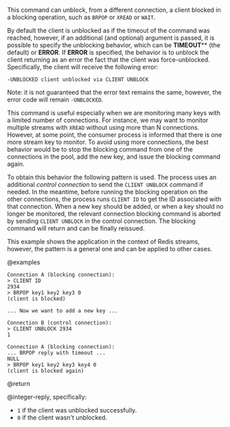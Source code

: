 This command can unblock, from a different connection, a client blocked in a blocking operation, such as `BRPOP` or `XREAD` or `WAIT`.

By default the client is unblocked as if the timeout of the command was reached, however, if an additional (and optional) argument is passed, it is possible to specify the unblocking behavior, which can be **TIMEOUT**** (the default) or **ERROR**.
If **ERROR** is specified, the behavior is to unblock the client returning as an error the fact that the client was force-unblocked. Specifically, the client will receive the following error:

    -UNBLOCKED client unblocked via CLIENT UNBLOCK

Note: it is not guaranteed that the error text remains the same, however, the error code will remain `-UNBLOCKED`.

This command is useful especially when we are monitoring many keys with a limited number of connections.
For instance, we may want to monitor multiple streams with `XREAD` without using more than N connections.
However, at some point, the consumer process is informed that there is one more stream key to monitor.
To avoid using more connections, the best behavior would be to stop the blocking command from one of the connections in the pool, add the new key, and issue the blocking command again.

To obtain this behavior the following pattern is used.
The process uses an additional _control connection_ to send the `CLIENT UNBLOCK` command if needed.
In the meantime, before running the blocking operation on the other connections, the process runs `CLIENT ID` to get the ID associated with that connection.
When a new key should be added, or when a key should no longer be monitored, the relevant connection blocking command is aborted by sending `CLIENT UNBLOCK` in the control connection.
The blocking command will return and can be finally reissued.

This example shows the application in the context of Redis streams, however, the pattern is a general one and can be applied to other cases.

@examples

```
Connection A (blocking connection):
> CLIENT ID
2934
> BRPOP key1 key2 key3 0
(client is blocked)

... Now we want to add a new key ...

Connection B (control connection):
> CLIENT UNBLOCK 2934
1

Connection A (blocking connection):
... BRPOP reply with timeout ...
NULL
> BRPOP key1 key2 key3 key4 0
(client is blocked again)
```

@return

@integer-reply, specifically:

* `1` if the client was unblocked successfully.
* `0` if the client wasn't unblocked.
